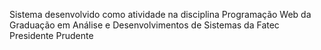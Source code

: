 Sistema desenvolvido como atividade na disciplina Programação Web da Graduação em Análise e Desenvolvimentos de Sistemas da Fatec Presidente Prudente
